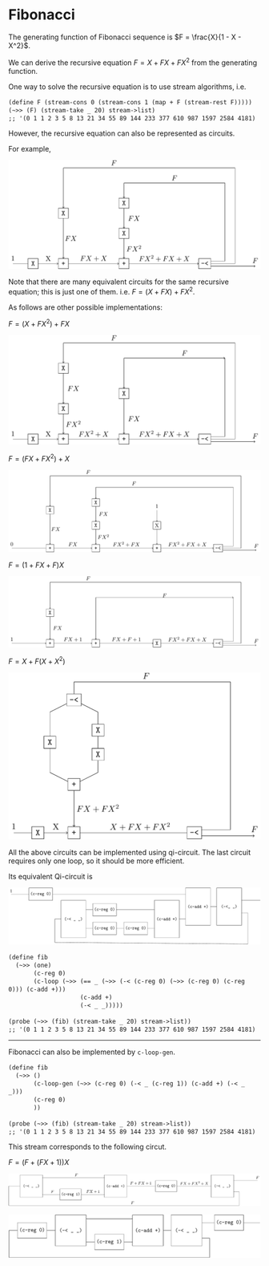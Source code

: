# Fibonacci

The generating function of Fibonacci sequence is $F = \frac{X}{1 - X - X^2}$. 

We can derive the recursive equation $F = X + F X + F X^2$ from the generating function.

One way to solve the recursive equation is to use stream algorithms, i.e.

```
(define F (stream-cons 0 (stream-cons 1 (map + F (stream-rest F)))))
(~>> (F) (stream-take _ 20) stream->list)
;; '(0 1 1 2 3 5 8 13 21 34 55 89 144 233 377 610 987 1597 2584 4181)
```

However, the recursive equation can also be represented as circuits.

For example,

![image-20231220114409181](figures/image-20231220114409181.png)



Note that there are many equivalent circuits for the same recursive equation; this is just one of them. i.e. $F = (X + F X) + F X^2$. 

As follows are other possible implementations:

$F = (X + F X^2) + F X$

![image-20231220114828139](figures/image-20231220114828139.png)



$F = (F X + F X^2) + X$

![image-20231220114934377](figures/image-20231220114934377.png)



$F = (1 + F X + F) X$

![image-20231220115250428](figures/image-20231220115250428.png)



$F = X + F (X + X^2)$

![image-20231220115342196](figures/image-20231220115342196.png)



All the above circuits can be implemented using qi-circuit. The last circuit requires only one loop, so it should be more efficient. 

Its equivalent Qi-circuit is

![image-20231220115612955](figures/image-20231220115612955.png)

```
(define fib
  (~>> (one)
       (c-reg 0)
       (c-loop (~>> (== _ (~>> (-< (c-reg 0) (~>> (c-reg 0) (c-reg 0))) (c-add +)))
                    (c-add +)
                    (-< _ _)))))

(probe (~>> (fib) (stream-take _ 20) stream->list))
;; '(0 1 1 2 3 5 8 13 21 34 55 89 144 233 377 610 987 1597 2584 4181)
```



---

Fibonacci can also be implemented by `c-loop-gen`.

```
(define fib
  (~>> ()
       (c-loop-gen (~>> (c-reg 0) (-< _ (c-reg 1)) (c-add +) (-< _ _)))
       (c-reg 0)
       ))

(probe (~>> (fib) (stream-take _ 20) stream->list))
;; '(0 1 1 2 3 5 8 13 21 34 55 89 144 233 377 610 987 1597 2584 4181)
```

This stream corresponds to the following circut.

$F = (F + (FX + 1)) X$

![image-20231220132518110](figures/image-20231220132518110.png)



![image-20231220132553877](figures/image-20231220132553877.png)













